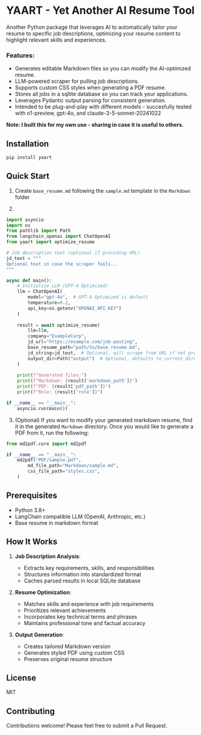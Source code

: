 # YAART - Yet Another AI Resume Tool

Another Python package that leverages AI to automatically tailor your resume to specific job descriptions, optimizing your resume content to highlight relevant skills and experiences.

### Features: 
- Generates editable Markdown files so you can modify the AI-optimized resume. 
- LLM-powered scraper for pulling job descriptions. 
- Supports custom CSS styles when generating a PDF resume. 
- Stores all jobs in a sqllite database so you can track your applications. 
- Leverages Pydantic output parsing for consistent generation. 
- Intended to be plug-and-play with different models - succesfully tested with o1-preview, gpt-4o, and claude-3-5-sonnet-20241022

**Note: I built this for my own use - sharing in case it is useful to others.**

## Installation

```bash
pip install yaart
```

## Quick Start

1. Create `base_resume.md` following the `sample.md` template in the `Markdown` folder

2. 
```python
import asyncio
import os
from pathlib import Path
from langchain_openai import ChatOpenAI
from yaart import optimize_resume

# Job description text (optional if providing URL)
jd_text = """
Optional text in case the scraper fails...
"""

async def main():
    # Initialize LLM (GPT-4 Optimized)
    llm = ChatOpenAI(
        model="gpt-4o",  # GPT-4 Optimized is default
        temperature=0.2,
        api_key=os.getenv("OPENAI_API_KEY")
    )
    
    result = await optimize_resume(
        llm=llm,
        company="ExampleCorp",
        jd_url="https://example.com/job-posting",
        base_resume_path="path/to/base_resume.md",
        jd_string=jd_text,  # Optional, will scrape from URL if not provided
        output_dir=Path("output")  # Optional, defaults to current directory
    )
    
    print(f"Generated files:")
    print(f"Markdown: {result['markdown_path']}")
    print(f"PDF: {result['pdf_path']}")
    print(f"Role: {result['role']}")

if __name__ == "__main__":
    asyncio.run(main())
```

3. (Optional) If you want to modify your generated markdown resume, find it in the generated `Markdown` directory. Once you would like to generate a PDF from it, run the following: 

```python 
from md2pdf.core import md2pdf

if __name__ == "__main__":
    md2pdf("PDF/sample.pdf",
        md_file_path="Markdown/sample.md",
        css_file_path="styles.css",
    )
```

## Prerequisites  

- Python 3.8+
- LangChain compatible LLM (OpenAI, Anthropic, etc.)
- Base resume in markdown format

## How It Works

1. **Job Description Analysis**: 
   - Extracts key requirements, skills, and responsibilities
   - Structures information into standardized format
   - Caches parsed results in local SQLite database

2. **Resume Optimization**:
   - Matches skills and experience with job requirements
   - Prioritizes relevant achievements
   - Incorporates key technical terms and phrases
   - Maintains professional tone and factual accuracy

3. **Output Generation**:
   - Creates tailored Markdown version
   - Generates styled PDF using custom CSS
   - Preserves original resume structure

## License

MIT

## Contributing

Contributions welcome! Please feel free to submit a Pull Request.


